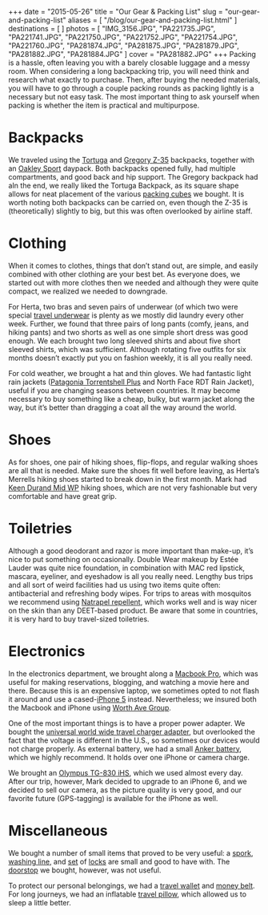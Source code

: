 +++
date    = "2015-05-26"
title   = "Our Gear & Packing List"
slug    = "our-gear-and-packing-list"
aliases = [ "/blog/our-gear-and-packing-list.html" ]
destinations = [ ]
photos  = [
  "IMG_3156.JPG", "PA221735.JPG", "PA221741.JPG", "PA221750.JPG", "PA221752.JPG",
  "PA221754.JPG", "PA221760.JPG", "PA281874.JPG", "PA281875.JPG", "PA281879.JPG",
  "PA281882.JPG", "PA281884.JPG"
]
cover = "PA281882.JPG"
+++
Packing is a hassle, often leaving you with a barely closable luggage and a messy room. When considering a long backpacking trip, you will need think and research what exactly to purchase. Then, after buying the needed materials, you will have to go through a couple packing rounds as packing lightly is a necessary but not easy task. The most important thing to ask yourself when packing is whether the item is practical and multipurpose.
<!--more-->

# Backpacks
We traveled using the [Tortuga](http://www.tortugabackpacks.com/products/tortuga-travel-backpack) and [Gregory Z-35](http://gregorypacks.com/en/GM394_cfg.html?dwvar_GM394__cfg_gmp_color=storm_black#q=z35&start=1) backpacks, together with an [Oakley Sport](http://www.oakley.com/en/20l-tech-sport-backpack/product/92604) daypack. Both backpacks opened fully, had multiple compartments, and good back and hip support. The Gregory backpack had aIn the end, we really liked the Tortuga Backpack, as its square shape allows for neat placement of the various [packing cubes](http://shop.eaglecreek.com/packit-cube-set/d/1322_cl_2541) we bought. It is worth noting both backpacks can be carried on, even though the Z-35 is (theoretically) slightly to big, but this was often overlooked by airline staff.

# Clothing
When it comes to clothes, things that don’t stand out, are simple, and easily combined with other clothing are your best bet. As everyone does, we started out with more clothes then we needed and although they were quite compact, we realized we needed to downgrade.

For Herta, two bras and seven pairs of underwear (of which two were special [travel underwear](http://www.icebreaker.com/en/underwear/siren-hipkini-canopy/102041.html) is plenty as we mostly did laundry every other week. Further, we found that three pairs of long pants (comfy, jeans, and hiking pants) and two shorts as well as one simple short dress was good enough. We each brought two long sleeved shirts and about five short sleeved shirts, which was sufficient. Although rotating five outfits for six months doesn’t exactly put you on fashion weekly, it is all you really need.

For cold weather, we brought a hat and thin gloves. We had fantastic light rain jackets ([Patagonia Torrentshell Plus](http://www.patagonia.com/us/product/mens-torrentshell-waterproof-rain-jacket?p=83801-0) and North Face RDT Rain Jacket), useful if you are changing seasons between countries. It may become necessary to buy something like a cheap, bulky, but warm jacket along the way, but it’s better than dragging a coat all the way around the world.

# Shoes
As for shoes, one pair of hiking shoes, flip-flops, and regular walking shoes are all that is needed. Make sure the shoes fit well before leaving, as Herta’s Merrells hiking shoes started to break down in the first month. Mark had [Keen Durand Mid WP](http://www.keenfootwear.com/product/shoes/men/durand-mid-wp) hiking shoes, which are not very fashionable but very comfortable and have great grip.

# Toiletries
Although a good deodorant and razor is more important than make-up, it’s nice to put something on occasionally. Double Wear makeup by Estée Lauder was quite nice foundation, in combination with MAC red lipstick, mascara, eyeliner, and eyeshadow is all you really need. Lengthy bus trips and all sort of weird facilities had us using two items quite often: antibacterial and refreshing body wipes. For trips to areas with mosquitos we recommend using [Natrapel repellent](http://www.rei.com/product/800712), which works well and is way nicer on the skin than any DEET-based product. Be aware that some in countries, it is very hard to buy travel-sized toiletries.

# Electronics
In the electronics department, we brought along a [Macbook Pro](https://www.apple.com/macbook-pro/), which was useful for making reservations, blogging, and watching a movie here and there. Because this is an expensive laptop, we sometimes opted to not flash it around and use a cased-[iPhone 5](https://www.apple.com/iphone/) instead. Nevertheless; we insured both the Macbook and iPhone using [Worth Ave Group](http://www.worthavegroup.com/).

One of the most important things is to have a proper power adapter. We bought the [universal world wide travel charger adapter](http://www.amazon.com/Newdigi%C2%AE-Universal-Travel-Charger-Adapter/dp/B00J6WDSF2), but overlooked the fact that the voltage is different in the U.S., so sometimes our devices would not charge properly. As external battery, we had a small [Anker battery](http://www.ianker.com/support-c1-g95.html), which we highly recommend. It holds over one iPhone or camera charge.

We brought an [Olympus TG-830 iHS](http://www.amazon.com/Olympus-Stylus-TG-830-Digital-Optical/dp/B00AQ2BVQE), which we used almost every day. After our trip, however, Mark decided to upgrade to an iPhone 6, and we decided to sell our camera, as the picture quality is very good, and our favorite future (GPS-tagging) is available for the iPhone as well.

# Miscellaneous
We bought a number of small items that proved to be very useful: a [spork](http://www.amazon.com/gp/product/B003H6Z5KO), [washing line](http://www.amazon.com/gp/product/B000N8GXSW), and [set](http://www.amazon.com/gp/product/B000WB1FGK) of [locks](http://www.amazon.com/gp/product/B001M0O0EE) are small and good to have with. The [doorstop](http://www.amazon.com/gp/product/B000IO8SZC) we bought, however, was not useful.

To protect our personal belongings, we had a [travel wallet](http://www.amazon.com/gp/product/B00BJ8RCAI) and [money belt](http://www.amazon.com/gp/product/B001RW7HCO). For long journeys, we had an inflatable [travel pillow](http://www.amazon.com/gp/product/B001DYDAEK), which allowed us to sleep a little better.